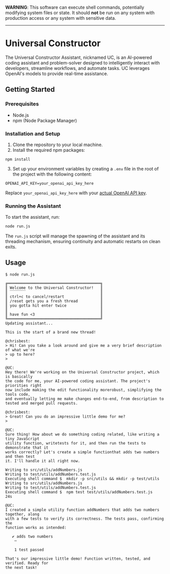 **WARNING**: This software can execute shell commands, potentially modifying system files or state. It should **not** be run on any system with production access or any system with sensitive data.

---

# Universal Constructor

The Universal Constructor Assistant, nicknamed UC, is an AI-powered coding assistant and problem-solver designed to intelligently interact with developers, streamline workflows, and automate tasks. UC leverages OpenAI's models to provide real-time assistance.

## Getting Started

### Prerequisites

-   Node.js
-   npm (Node Package Manager)

### Installation and Setup

1. Clone the repository to your local machine.
2. Install the required npm packages:

```
npm install
```

3. Set up your environment variables by creating a `.env` file in the root of the project with the following content:

```
OPENAI_API_KEY=your_openai_api_key_here
```

Replace `your_openai_api_key_here` with your [actual OpenAI API key](https://platform.openai.com/api-keys).

### Running the Assistant

To start the assistant, run:

```bash
node run.js
```

The `run.js` script will manage the spawning of the assistant and its threading mechanism, ensuring continuity and automatic restarts on clean exits.

## Usage

```
$ node run.js

╔═════════════════════════════════════════╗
║ Welcome to the Universal Constructor!   ║
║ ‾‾‾‾‾‾‾                                 ║
║ ctrl+c to cancel/restart                ║
║ /reset gets you a fresh thread          ║
║ you gotta hit enter twice               ║
║                                         ║
║ have fun <3                             ║
╚═════════════════════════════════════════╝
Updating assistant...

This is the start of a brand new thread!

@chrisbest:
> Hi! Can you take a look around and give me a very brief description of what we're
> up to here?
>

@UC:
Hey there! We're working on the Universal Constructor project, which is basically
the code for me, your AI-powered coding assistant. The project's priorities right
now include making the edit functionality morerobust, simplifying the tools code,
and eventually letting me make changes end-to-end, from description to
tested and merged pull requests.

@chrisbest:
> Great! Can you do an impressive little demo for me?
>

@UC:
Sure thing! How about we do something coding related, like writing a tiny JavaScript
utility function, writetests for it, and then run the tests to demonstrate that it
works correctly? Let's create a simple functionthat adds two numbers and then test
it. I'll handle it all right now.

Writing to src/utils/addNumbers.js
Writing to test/utils/addNumbers.test.js
Executing shell command $  mkdir -p src/utils && mkdir -p test/utils
Writing to src/utils/addNumbers.js
Writing to test/utils/addNumbers.test.js
Executing shell command $  npm test test/utils/addNumbers.test.js
24s

@UC:
I created a simple utility function addNumbers that adds two numbers together, along
with a few tests to verify its correctness. The tests pass, confirming the
function works as intended:

   ✔ adds two numbers
    ─

    1 test passed

That's our impressive little demo! Function written, tested, and verified. Ready for
the next task!

```
